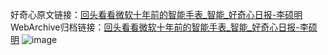 好奇心原文链接：[回头看看微软十年前的智能手表_智能_好奇心日报-李硕明](https://www.qdaily.com/articles/2954.html)
WebArchive归档链接：[回头看看微软十年前的智能手表_智能_好奇心日报-李硕明](http://web.archive.org/web/20190623151715/https://www.qdaily.com/articles/2954.html)
![image](http://ww3.sinaimg.cn/large/007d5XDply1g3v6tl4sgmj30u036vb29)